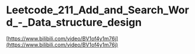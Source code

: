 # Leetcode_211_Add_and_Search_Word_-_Data_structure_design

[https://www.bilibili.com/video/BV1of4y1m76j](https://www.bilibili.com/video/BV1of4y1m76j)